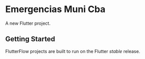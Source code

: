 # Emergencias Muni Cba

A new Flutter project.

## Getting Started

FlutterFlow projects are built to run on the Flutter _stable_ release.
